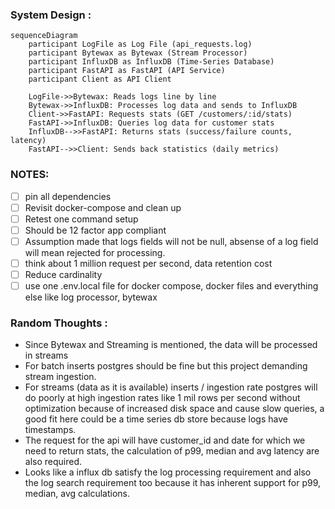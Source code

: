 

### System Design :

```mermaid
sequenceDiagram
    participant LogFile as Log File (api_requests.log)
    participant Bytewax as Bytewax (Stream Processor)
    participant InfluxDB as InfluxDB (Time-Series Database)
    participant FastAPI as FastAPI (API Service)
    participant Client as API Client

    LogFile->>Bytewax: Reads logs line by line
    Bytewax->>InfluxDB: Processes log data and sends to InfluxDB
    Client->>FastAPI: Requests stats (GET /customers/:id/stats)
    FastAPI->>InfluxDB: Queries log data for customer stats
    InfluxDB-->>FastAPI: Returns stats (success/failure counts, latency)
    FastAPI-->>Client: Sends back statistics (daily metrics)

```

### NOTES:
- [ ] pin all dependencies
- [ ] Revisit docker-compose and clean up
- [ ] Retest one command setup
- [ ] Should be 12 factor app compliant
- [ ] Assumption made that logs fields will not be null, absense of a log field will mean rejected for processing.
- [ ] think about 1 million request per second, data retention cost
- [ ] Reduce cardinality
- [ ] use one .env.local file for docker compose, docker files and everything else like log processor, bytewax

### Random Thoughts : 
- Since Bytewax and Streaming is mentioned, the data will be processed in streams 
- For batch inserts postgres should be fine but this project demanding stream ingestion.
- For streams (data as it is available) inserts / ingestion rate postgres will do poorly at high ingestion rates like 1 mil rows per second 
  without optimization because of increased disk space and cause slow queries, a good fit here could be a time series db store because logs have timestamps. 
- The request for the api will have customer_id and date for which we need to return stats, the calculation of p99, median and avg latency are also required.
- Looks like a influx db satisfy the log processing requirement and also the log search requirement too because it has inherent support for p99, median, avg calculations. 
